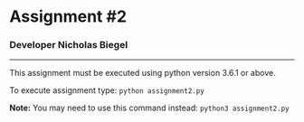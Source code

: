 # Assignment #2
### Developer Nicholas Biegel
---

This assignment must be executed using python version 3.6.1 or above.

To execute assignment type: ```python assignment2.py```

**Note:** You may need to use this command instead: ```python3 assignment2.py``` 
